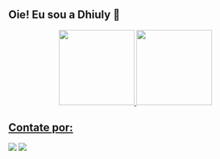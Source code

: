 ## Oie! Eu sou a Dhiuly 🌻
<div align="center">
  <a href="https://github.com/dhiulysoares">
  <img height="150em" src="https://github-readme-stats.vercel.app/api?username=dhiulysoares&show_icons=true&theme=radical&include_all_commits=true&count_private=true"/>
  <img height="150em" src="https://github-readme-stats.vercel.app/api/top-langs/?username=dhiulysoares&layout=compact&langs_count=7&theme=radical"/>
</div>
  
  ## Contate por:
  
<div>
  <a href = "mailto:dhiulysoaresds@gmail.com"><img src="https://img.shields.io/badge/Gmail-D14836?style=for-the-badge&logo=gmail&logoColor=white" target="_blank"></a>
  <a href="https://www.linkedin.com/in/dhiuly-soares/" target="_blank"><img src="https://img.shields.io/badge/-LinkedIn-%230077B5?style=for-the-badge&logo=linkedin&logoColor=white" target="_blank"></a>  
</div>
